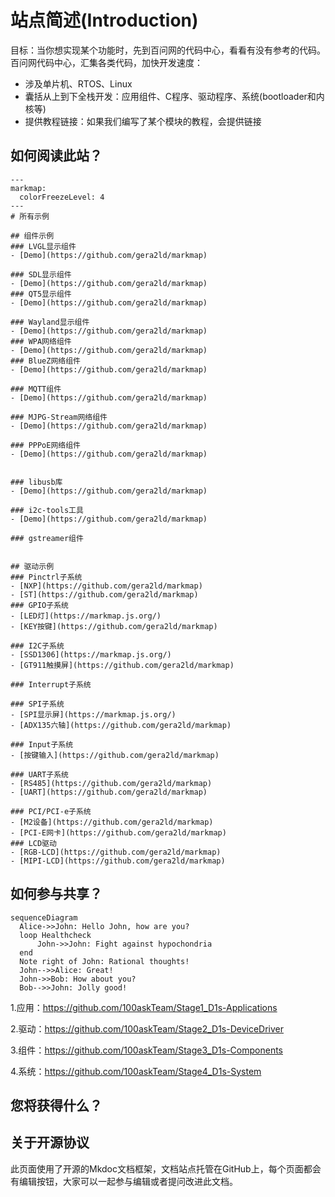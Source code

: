 # 站点简述(Introduction)
目标：当你想实现某个功能时，先到百问网的代码中心，看看有没有参考的代码。
百问网代码中心，汇集各类代码，加快开发速度：
* 涉及单片机、RTOS、Linux
* 囊括从上到下全栈开发：应用组件、C程序、驱动程序、系统(bootloader和内核等)
* 提供教程链接：如果我们编写了某个模块的教程，会提供链接

## 如何阅读此站？

```markmap
---
markmap:
  colorFreezeLevel: 4
---
# 所有示例

## 组件示例
### LVGL显示组件
- [Demo](https://github.com/gera2ld/markmap)

### SDL显示组件
- [Demo](https://github.com/gera2ld/markmap)
### QT5显示组件
- [Demo](https://github.com/gera2ld/markmap)

### Wayland显示组件
- [Demo](https://github.com/gera2ld/markmap)
### WPA网络组件
- [Demo](https://github.com/gera2ld/markmap)
### BlueZ网络组件
- [Demo](https://github.com/gera2ld/markmap)

### MQTT组件
- [Demo](https://github.com/gera2ld/markmap)

### MJPG-Stream网络组件
- [Demo](https://github.com/gera2ld/markmap)

### PPPoE网络组件
- [Demo](https://github.com/gera2ld/markmap)


### libusb库
- [Demo](https://github.com/gera2ld/markmap)

### i2c-tools工具
- [Demo](https://github.com/gera2ld/markmap)

### gstreamer组件


## 驱动示例
### Pinctrl子系统
- [NXP](https://github.com/gera2ld/markmap)
- [ST](https://github.com/gera2ld/markmap)
### GPIO子系统
- [LED灯](https://markmap.js.org/)
- [KEY按键](https://github.com/gera2ld/markmap)

### I2C子系统
- [SSD1306](https://markmap.js.org/)
- [GT911触摸屏](https://github.com/gera2ld/markmap)

### Interrupt子系统

### SPI子系统
- [SPI显示屏](https://markmap.js.org/)
- [ADX135六轴](https://github.com/gera2ld/markmap)

### Input子系统
- [按键输入](https://github.com/gera2ld/markmap)

### UART子系统
- [RS485](https://github.com/gera2ld/markmap)
- [UART](https://github.com/gera2ld/markmap)

### PCI/PCI-e子系统
- [M2设备](https://github.com/gera2ld/markmap)
- [PCI-E网卡](https://github.com/gera2ld/markmap)
### LCD驱动
- [RGB-LCD](https://github.com/gera2ld/markmap)
- [MIPI-LCD](https://github.com/gera2ld/markmap)

```

## 如何参与共享？
``` mermaid
sequenceDiagram
  Alice->>John: Hello John, how are you?
  loop Healthcheck
      John->>John: Fight against hypochondria
  end
  Note right of John: Rational thoughts!
  John-->>Alice: Great!
  John->>Bob: How about you?
  Bob-->>John: Jolly good!
```



1.应用：https://github.com/100askTeam/Stage1_D1s-Applications

2.驱动：https://github.com/100askTeam/Stage2_D1s-DeviceDriver

3.组件：https://github.com/100askTeam/Stage3_D1s-Components

4.系统：https://github.com/100askTeam/Stage4_D1s-System


## 您将获得什么？


## 关于开源协议
  此页面使用了开源的Mkdoc文档框架，文档站点托管在GitHub上，每个页面都会有编辑按钮，大家可以一起参与编辑或者提问改进此文档。
